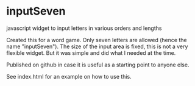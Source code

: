 # inputSeven
javascript widget to input letters in various orders and lengths

Created this for a word game.  Only seven letters are allowed (hence
the name "inputSeven").  The size of the input area is fixed, this is
not a very flexible widget.  But it was simple and did what I needed
at the time.

Published on github in case it is useful as a starting point to
anyone else.

See index.html for an example on how to use this.
